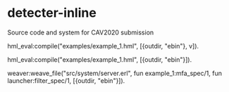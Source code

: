 # detecter-inline
Source code and system for CAV2020 submission




hml_eval:compile("examples/example_1.hml", [{outdir, "ebin"}, v]).

hml_eval:compile("examples/example_1.hml", [{outdir, "ebin"}]).

weaver:weave_file("src/system/server.erl", fun example_1:mfa_spec/1, fun launcher:filter_spec/1, [{outdir, "ebin"}]).

